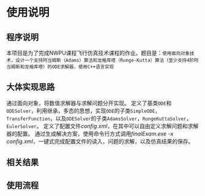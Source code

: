 # 使用说明
## 程序说明
本项目是为了完成NWPU课程飞行仿真技术课程的作业。题目是：`使用面向对象技术，设计一个支持阿当姆斯（Adams）算法和龙格库塔（Runge-Kutta）算法（至少支持4阶阿当姆斯和龙格库塔）的ODE求解器，使用C++语言实现`
## 大体实现思路
通过面向对象，将数值求解器与求解问题分开实现。
定义了基类`ODE`和`ODESolver`，利用继承，多态的思想，实现`ODE`的子类`SimpleODE`，`TransferFunction`，以及`ODESolver`的子类`AdamsSolver`，`RungeKuttaSolver`，`EulerSolver`。
定义了配置文件*config.xml*，在其中可以自由定义求解问题和求解器的配置。
通过生成解决方案，使用命令行方式调用*finalExam.exe -x config.xml*，一键式完成配置文件的读入，问题的求解，以及仿真结果的保存。
## 相关结果

## 使用流程
